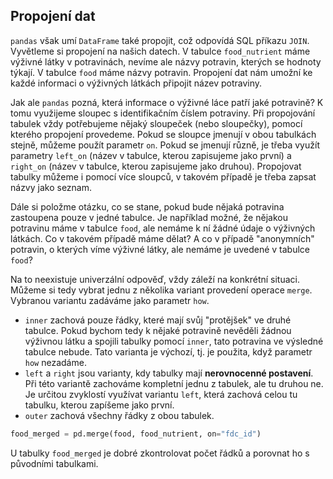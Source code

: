 ## Propojení dat

`pandas` však umí `DataFrame` také propojit, což odpovídá SQL příkazu `JOIN`. Vyvětleme si propojení na našich datech. V tabulce `food_nutrient` máme výživné látky v potravinách, nevíme ale názvy potravin, kterých se hodnoty týkají. V tabulce `food` máme názvy potravin. Propojení dat nám umožní ke každé informaci o výživných látkách připojit název potraviny.

Jak ale `pandas` pozná, která informace o výživné láce patří jaké potravině? K tomu využijeme sloupec s identifikačním číslem potraviny. Při propojování tabulek vždy potřebujeme nějaký sloupeček (nebo sloupečky), pomocí kterého propojení provedeme. Pokud se sloupce jmenují v obou tabulkách stejně, můžeme použít parametr `on`. Pokud se jmenují různě, je třeba využít parametry `left_on` (název v tabulce, kterou zapisujeme jako první) a `right_on` (název v tabulce, kterou zapisujeme jako druhou). Propojovat tabulky můžeme i pomocí více sloupců, v takovém případě je třeba zapsat názvy jako seznam.

Dále si položme otázku, co se stane, pokud bude nějaká potravina zastoupena pouze v jedné tabulce. Je například možné, že nějakou potravinu máme v tabulce `food`, ale nemáme k ní žádné údaje o výživných látkách. Co v takovém případě máme dělat? A co v případě "anonymních" potravin, o kterých víme výživné látky, ale nemáme je uvedené v tabulce `food`?

Na to neexistuje univerzální odpověď, vždy záleží na konkrétní situaci. Můžeme si tedy vybrat jednu z několika variant provedení operace `merge`. Vybranou variantu zadáváme jako parametr `how`.

- `inner` zachová pouze řádky, které mají svůj "protějšek" ve druhé tabulce. Pokud bychom tedy k nějaké potravině nevěděli žádnou výživnou látku a spojili tabulky pomocí `inner`, tato potravina ve výsledné tabulce nebude. Tato varianta je výchozí, tj. je použita, když parametr `how` nezadáme.
- `left` a `right` jsou varianty, kdy tabulky mají **nerovnocenné postavení**. Při této variantě zachováme kompletní jednu z tabulek, ale tu druhou ne. Je určitou zvyklostí využívat variantu `left`, která zachová celou tu tabulku, kterou zapíšeme jako první.
- `outer` zachová všechny řádky z obou tabulek.

```py
food_merged = pd.merge(food, food_nutrient, on="fdc_id")
```

U tabulky `food_merged` je dobré zkontrolovat počet řádků a porovnat ho s původními tabulkami.
